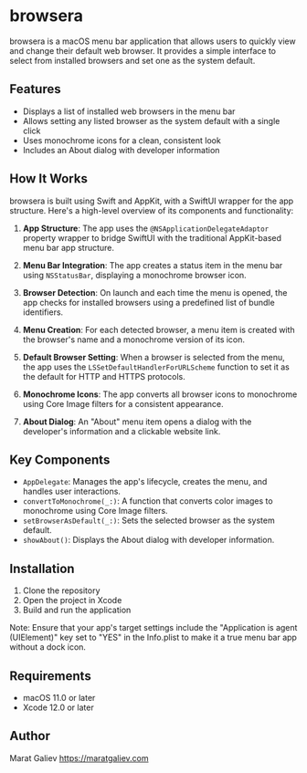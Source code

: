 # browsera

browsera is a macOS menu bar application that allows users to quickly view and change their default web browser. It provides a simple interface to select from installed browsers and set one as the system default.

## Features

- Displays a list of installed web browsers in the menu bar
- Allows setting any listed browser as the system default with a single click
- Uses monochrome icons for a clean, consistent look
- Includes an About dialog with developer information

## How It Works

browsera is built using Swift and AppKit, with a SwiftUI wrapper for the app structure. Here's a high-level overview of its components and functionality:

1. **App Structure**: The app uses the `@NSApplicationDelegateAdaptor` property wrapper to bridge SwiftUI with the traditional AppKit-based menu bar app structure.

2. **Menu Bar Integration**: The app creates a status item in the menu bar using `NSStatusBar`, displaying a monochrome browser icon.

3. **Browser Detection**: On launch and each time the menu is opened, the app checks for installed browsers using a predefined list of bundle identifiers.

4. **Menu Creation**: For each detected browser, a menu item is created with the browser's name and a monochrome version of its icon.

5. **Default Browser Setting**: When a browser is selected from the menu, the app uses the `LSSetDefaultHandlerForURLScheme` function to set it as the default for HTTP and HTTPS protocols.

6. **Monochrome Icons**: The app converts all browser icons to monochrome using Core Image filters for a consistent appearance.

7. **About Dialog**: An "About" menu item opens a dialog with the developer's information and a clickable website link.

## Key Components

- `AppDelegate`: Manages the app's lifecycle, creates the menu, and handles user interactions.
- `convertToMonochrome(_:)`: A function that converts color images to monochrome using Core Image filters.
- `setBrowserAsDefault(_:)`: Sets the selected browser as the system default.
- `showAbout()`: Displays the About dialog with developer information.

## Installation

1. Clone the repository
2. Open the project in Xcode
3. Build and run the application

Note: Ensure that your app's target settings include the "Application is agent (UIElement)" key set to "YES" in the Info.plist to make it a true menu bar app without a dock icon.

## Requirements

- macOS 11.0 or later
- Xcode 12.0 or later

## Author

Marat Galiev
https://maratgaliev.com